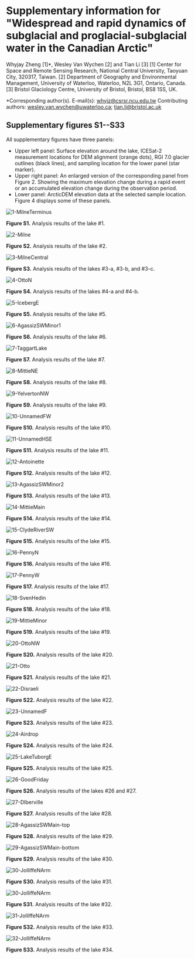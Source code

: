 # Supplementary information for "Widespread and rapid dynamics of subglacial and proglacial-subglacial water in the Canadian Arctic"

Whyjay Zheng [1]*, Wesley Van Wychen [2] and Tian Li [3]
[1] Center for Space and Remote Sensing Research, National Central University, Taoyuan City, 320317, Taiwan.
[2] Department of Geography and Environmental Management, University of Waterloo, Waterloo, N2L 3G1, Ontario, Canada.
[3] Bristol Glaciology Centre, University of Bristol, Bristol, BS8 1SS, UK.

*Corresponding author(s). E-mail(s): whyjz@csrsr.ncu.edu.tw
Contributing authors: wesley.van.wychen@uwaterloo.ca; tian.li@bristol.ac.uk

## Supplementary figures S1--S33

All supplementary figures have three panels:

- Upper left panel: Surface elevation around the lake, ICESat-2 measurement locations for DEM alignment (orange dots), RGI 7.0 glacier outlines (black lines), and sampling location for the lower panel (star marker).
- Upper right panel: An enlarged version of the corresponding panel from Figure 2. Showing the maximum elevation change during a rapid event or an accumulated elevation change during the observation period.
- Lower panel: ArcticDEM elevation data at the selected sample location. Figure 4 displays some of these panels. 

![1-MilneTerminus](../figures/MilneTerminus_15m_hydroevent-evmd-bitmask_viz.png)

**Figure S1.** Analysis results of the lake #1. 

![2-Milne](../figures/Milne_15m_hydroevent-evmd-bitmask_viz.png)

**Figure S2.** Analysis results of the lake #2. 

![3-MilneCentral](../figures/MilneCentral_15m_hydroevent-evmd-bitmask_viz.png)

**Figure S3.** Analysis results of the lakes #3-a, #3-b, and #3-c. 

![4-OttoN](../figures/OttoN_15m_hydroevent-evmd-bitmask_viz.png)

**Figure S4.** Analysis results of the lakes #4-a and #4-b. 

![5-IcebergE](../figures/IcebergE_15m_hydroevent-evmd-bitmask_viz.png)

**Figure S5.** Analysis results of the lake #5. 

![6-AgassizSWMinor1](../figures/AgassizSWMinor1_15m_hydroevent-evmd-bitmask_viz.png)

**Figure S6.** Analysis results of the lake #6. 

![7-TaggartLake](../figures/TaggartLake_15m_hydroevent-evmd-bitmask_viz.png)

**Figure S7.** Analysis results of the lake #7. 

![8-MittieNE](../figures/MittieNE_15m_hydroevent-evmd-bitmask_viz.png)

**Figure S8.** Analysis results of the lake #8. 

![9-YelvertonNW](../figures/YelvertonNW_15m_hydroevent-evmd-bitmask_viz.png)

**Figure S9.** Analysis results of the lake #9. 

![10-UnnamedFW](../figures/UnnamedFW_15m_hydroevent-evmd-bitmask_viz.png)

**Figure S10.** Analysis results of the lake #10. 

![11-UnnamedHSE](../figures/UnnamedHSE_15m_hydroevent-evmd-bitmask_viz.png)

**Figure S11.** Analysis results of the lake #11. 

![12-Antoinette](../figures/Antoinette_15m_hydroevent-evmd-bitmask_viz.png)

**Figure S12.** Analysis results of the lake #12. 

![13-AgassizSWMinor2](../figures/AgassizSWMinor2_15m_hydroevent-evmd-bitmask_viz.png)

**Figure S13.** Analysis results of the lake #13. 

![14-MittieMain](../figures/MittieMain_15m_hydroevent-evmd-bitmask_viz.png)

**Figure S14.** Analysis results of the lake #14. 

![15-ClydeRiverSW](../figures/ClydeRiverSW_15m_hydroevent-evmd-bitmask_viz.png)

**Figure S15.** Analysis results of the lake #15. 

![16-PennyN](../figures/PennyN_15m_hydroevent-evmd-bitmask_viz.png)

**Figure S16.** Analysis results of the lake #16. 

![17-PennyW](../figures/PennyW_15m_hydroevent-evmd-bitmask_viz.png)

**Figure S17.** Analysis results of the lake #17. 

![18-SvenHedin](../figures/SvenHedin_15m_hydroevent-evmd-bitmask_viz.png)

**Figure S18.** Analysis results of the lake #18. 

![19-MittieMinor](../figures/MittieMinor_15m_hydroevent-evmd-bitmask_viz.png)

**Figure S19.** Analysis results of the lake #19. 

![20-OttoNW](../figures/OttoNW_15m_hydroevent-evmd-bitmask_viz.png)

**Figure S20.** Analysis results of the lake #20. 

![21-Otto](../figures/Otto_15m_hydroevent-evmd-bitmask_viz.png)

**Figure S21.** Analysis results of the lake #21. 

![22-Disraeli](../figures/Disraeli_15m_hydroevent-evmd-bitmask_viz.png)

**Figure S22.** Analysis results of the lake #22. 

![23-UnnamedF](../figures/UnnamedF_15m_hydroevent-evmd-bitmask_viz.png)

**Figure S23.** Analysis results of the lake #23. 

![24-Airdrop](../figures/Airdrop_15m_hydroevent-evmd-bitmask_viz.png)

**Figure S24.** Analysis results of the lake #24. 

![25-LakeTuborgE](../figures/LakeTuborgE_15m_hydroevent-evmd-bitmask_viz-wl.png)

**Figure S25.** Analysis results of the lake #25. 

![26-GoodFriday](../figures/GoodFriday_15m_hydroevent-evmd-bitmask_viz.png)

**Figure S26.** Analysis results of the lakes #26 and #27. 

![27-Dlberville](../figures/Dlberville_15m_hydroevent-evmd-bitmask_viz.png)

**Figure S27.** Analysis results of the lake #28. 

![28-AgassizSWMain-top](../figures/AgassizSWMain_15m_hydroevent-evmd-bitmask_viz-gp.png)

**Figure S28.** Analysis results of the lake #29. 

![29-AgassizSWMain-bottom](../figures/AgassizSWMain_15m_hydroevent-evmd-bitmask_viz-sigmoid.png)

**Figure S29.** Analysis results of the lake #30. 

![30-JolliffeNArm](../figures/JolliffeNArm_15m_hydroevent-evmd-bitmask_viz.png)

**Figure S30.** Analysis results of the lake #31. 

![30-JolliffeNArm](../figures/MittieNW_15m_hydroevent-evmd-bitmask_viz.png)

**Figure S31.** Analysis results of the lake #32. 

![31-JolliffeNArm](../figures/BylotNE_15m_hydroevent-evmd-bitmask_viz.png)

**Figure S32.** Analysis results of the lake #33. 

![32-JolliffeNArm](../figures/ClydeRiverW_15m_hydroevent-evmd-bitmask_viz.png)

**Figure S33.** Analysis results of the lake #34. 
